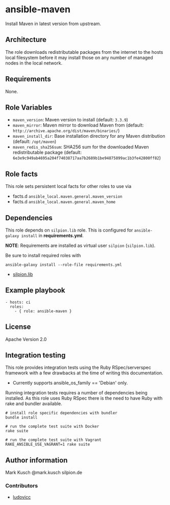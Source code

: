# ansible-maven

Install Maven in latest version from upstream.

## Architecture

The role downloads redistributable packages from the internet
to the hosts local filesystem before it may install those on
any number of managed nodes in the local network.

## Requirements

None.

## Role Variables

* ``maven_version``: Maven version to install (default: ``3.3.9``)
* ``maven_mirror``: Maven mirror to download Maven from (default: ``http://archive.apache.org/dist/maven/binaries/``)
* ``maven_install_dir``: Base installation directory for any Maven distribution (default: ``/opt/maven``)
* ``maven_redis_sha256sum``: SHA256 sum for the downloaded Maven redistributable package (default: ``6e3e9c949ab4695a204f74038717aa7b2689b1be94875899ac1b3fe42800ff82``)

## Role facts

This role sets persistent local facts for other roles to use via

* facts.d ``ansible_local.maven.general.maven_version``
* facts.d ``ansible_local.maven.general.maven_home``

## Dependencies

This role depends on ``silpion.lib`` role. This is configured
for ``ansible-galaxy install`` in **requirements.yml**.

**NOTE**: Requirements are installed as virtual user ``silpion``
(``silpion.lib``).

Be sure to install required roles with

    ansible-galaxy install --role-file requirements.yml

* [silpion.lib](https://github.com/silpion/ansible-lib)

## Example playbook

    - hosts: ci
      roles:
        - { role: ansible-maven }

## License

Apache Version 2.0

## Integration testing

This role provides integration tests using the Ruby RSpec/serverspec framework
with a few drawbacks at the time of writing this documentation.

- Currently supports ansible_os_family == 'Debian' only.

Running integration tests requires a number of dependencies being
installed. As this role uses Ruby RSpec there is the need to have
Ruby with rake and bundler available.

    # install role specific dependencies with bundler
    bundle install

<!-- -->

    # run the complete test suite with Docker
    rake suite

<!-- -->

    # run the complete test suite with Vagrant
    RAKE_ANSIBLE_USE_VAGRANT=1 rake suite


## Author information

Mark Kusch @mark.kusch silpion.de


### Contributors

* [ludovicc](https://github.com/ludovicc)


<!-- vim: set ts=4 sw=4 et nofen: -->
